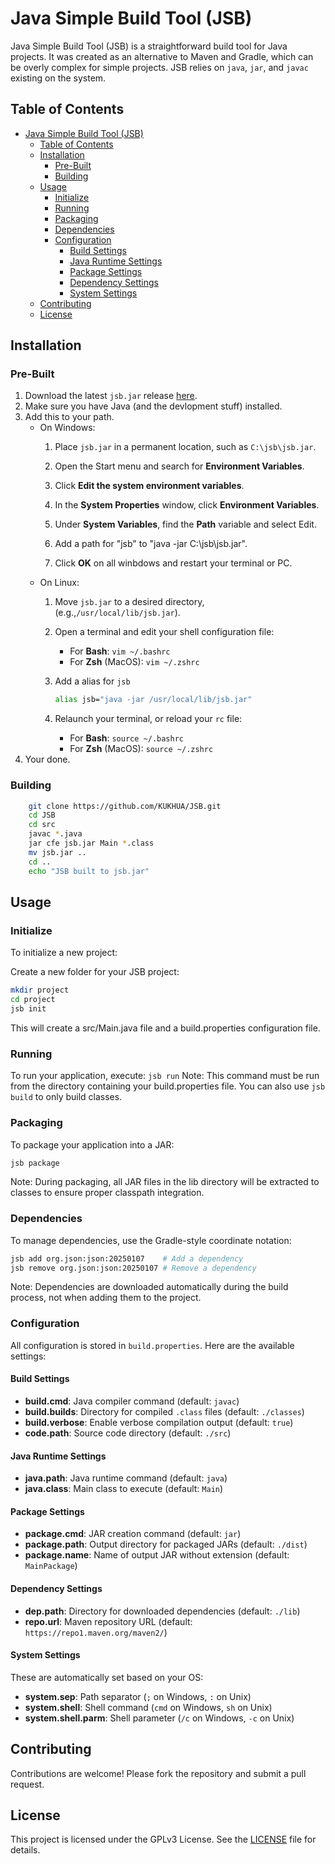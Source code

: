 # Java Simple Build Tool (JSB)

Java Simple Build Tool (JSB) is a straightforward build tool for Java projects. It was created as an alternative to Maven and Gradle, which can be overly complex for simple projects. JSB relies on `java`, `jar`, and `javac` existing on the system.

## Table of Contents
- [Java Simple Build Tool (JSB)](#java-simple-build-tool-jsb)
  - [Table of Contents](#table-of-contents)
  - [Installation](#installation)
    - [Pre-Built](#pre-built)
    - [Building](#building)
  - [Usage](#usage)
    - [Initialize](#initialize)
    - [Running](#running)
    - [Packaging](#packaging)
    - [Dependencies](#dependencies)
    - [Configuration](#configuration)
      - [Build Settings](#build-settings)
      - [Java Runtime Settings](#java-runtime-settings)
      - [Package Settings](#package-settings)
      - [Dependency Settings](#dependency-settings)
      - [System Settings](#system-settings)
  - [Contributing](#contributing)
  - [License](#license)


## Installation
### Pre-Built
1. Download the latest `jsb.jar` release [here](https://github.com/KUKHUA/JSB/releases).
3. Make sure you have Java (and the devlopment stuff) installed.
2. Add this to your path.
    * On Windows:
        1.  Place `jsb.jar` in a permanent location, such as `C:\jsb\jsb.jar`.

        2.  Open the Start menu and search for **Environment Variables**.

        3.  Click **Edit the system environment variables**.

        4.  In the **System Properties** window, click **Environment Variables**.

        5.  Under **System Variables**, find the **Path** variable and select Edit.

        6. Add a path for "jsb" to "java -jar C:\jsb\jsb.jar".

        7.  Click **OK** on all winbdows and restart your terminal or PC.
    * On Linux:
        1.  Move `jsb.jar` to a desired directory, (e.g.,`/usr/local/lib/jsb.jar`).

        2.  Open a terminal and edit your shell configuration file:
            * For **Bash**: `vim ~/.bashrc`
            * For **Zsh** (MacOS): `vim ~/.zshrc`

        3. Add a alias for `jsb`
            ```bash
            alias jsb="java -jar /usr/local/lib/jsb.jar"
            ```

        4. Relaunch your terminal, or reload your `rc` file:
            * For **Bash**: `source ~/.bashrc `
            * For **Zsh** (MacOS): `source ~/.zshrc` 
4. Your done.

### Building
```bash
    git clone https://github.com/KUKHUA/JSB.git
    cd JSB
    cd src
    javac *.java
    jar cfe jsb.jar Main *.class
    mv jsb.jar ..
    cd ..
    echo "JSB built to jsb.jar"
````

## Usage
### Initialize
To initialize a new project:

Create a new folder for your JSB project:
```bash
mkdir project
cd project
jsb init
```
This will create a src/Main.java file and a build.properties configuration file.

### Running
To run your application, execute: `jsb run`
Note: This command must be run from the directory containing your build.properties file. You can also use `jsb build` to only build classes.

### Packaging
To package your application into a JAR:
```bash
jsb package
```
Note: During packaging, all JAR files in the lib directory will be extracted to classes to ensure proper classpath integration.

### Dependencies
To manage dependencies, use the Gradle-style coordinate notation:
```bash
jsb add org.json:json:20250107    # Add a dependency
jsb remove org.json:json:20250107 # Remove a dependency
```
Note: Dependencies are downloaded automatically during the build process, not when adding them to the project.

### Configuration
All configuration is stored in `build.properties`. Here are the available settings:

#### Build Settings
- **build.cmd**: Java compiler command (default: `javac`)
- **build.builds**: Directory for compiled `.class` files (default: `./classes`)
- **build.verbose**: Enable verbose compilation output (default: `true`)
- **code.path**: Source code directory (default: `./src`)

#### Java Runtime Settings  
- **java.path**: Java runtime command (default: `java`)
- **java.class**: Main class to execute (default: `Main`)

#### Package Settings
- **package.cmd**: JAR creation command (default: `jar`)
- **package.path**: Output directory for packaged JARs (default: `./dist`) 
- **package.name**: Name of output JAR without extension (default: `MainPackage`)

#### Dependency Settings
- **dep.path**: Directory for downloaded dependencies (default: `./lib`)
- **repo.url**: Maven repository URL (default: `https://repo1.maven.org/maven2/`)

#### System Settings
These are automatically set based on your OS:
- **system.sep**: Path separator (`;` on Windows, `:` on Unix)
- **system.shell**: Shell command (`cmd` on Windows, `sh` on Unix) 
- **system.shell.parm**: Shell parameter (`/c` on Windows, `-c` on Unix)

## Contributing

Contributions are welcome! Please fork the repository and submit a pull request.

## License

This project is licensed under the GPLv3 License. See the [LICENSE](#) file for details.

